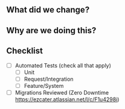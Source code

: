## What did we change?

## Why are we doing this?

## Checklist
- [ ] Automated Tests (check all that apply)
  - [ ] Unit
  - [ ] Request/Integration
  - [ ] Feature/System
- [ ] Migrations Reviewed (Zero Downtime https://ezcater.atlassian.net/l/c/F1u4298i)
